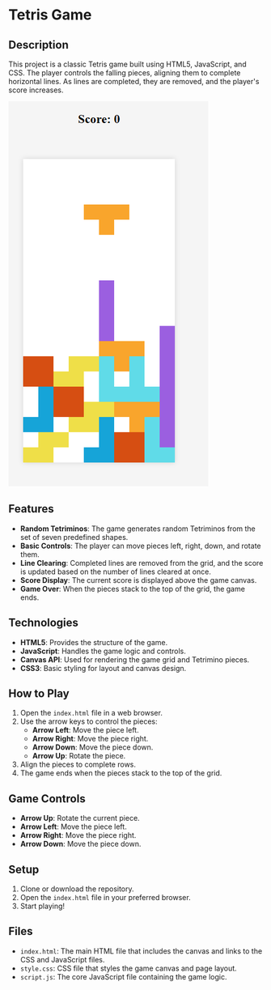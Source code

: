 # Tetris Game

## Description

This project is a classic Tetris game built using HTML5, JavaScript, and CSS. The player controls the falling pieces, aligning them to complete horizontal lines. As lines are completed, they are removed, and the player's score increases.

![Game_Interface](./Game_Interface.png)

## Features

- **Random Tetriminos**: The game generates random Tetriminos from the set of seven predefined shapes.
- **Basic Controls**: The player can move pieces left, right, down, and rotate them.
- **Line Clearing**: Completed lines are removed from the grid, and the score is updated based on the number of lines cleared at once.
- **Score Display**: The current score is displayed above the game canvas.
- **Game Over**: When the pieces stack to the top of the grid, the game ends.

## Technologies

- **HTML5**: Provides the structure of the game.
- **JavaScript**: Handles the game logic and controls.
- **Canvas API**: Used for rendering the game grid and Tetrimino pieces.
- **CSS3**: Basic styling for layout and canvas design.

## How to Play

1. Open the `index.html` file in a web browser.
2. Use the arrow keys to control the pieces:
   - **Arrow Left**: Move the piece left.
   - **Arrow Right**: Move the piece right.
   - **Arrow Down**: Move the piece down.
   - **Arrow Up**: Rotate the piece.
3. Align the pieces to complete rows.
4. The game ends when the pieces stack to the top of the grid.

## Game Controls

- **Arrow Up**: Rotate the current piece.
- **Arrow Left**: Move the piece left.
- **Arrow Right**: Move the piece right.
- **Arrow Down**: Move the piece down.

## Setup

1. Clone or download the repository.
2. Open the `index.html` file in your preferred browser.
3. Start playing!

## Files

- `index.html`: The main HTML file that includes the canvas and links to the CSS and JavaScript files.
- `style.css`: CSS file that styles the game canvas and page layout.
- `script.js`: The core JavaScript file containing the game logic.

